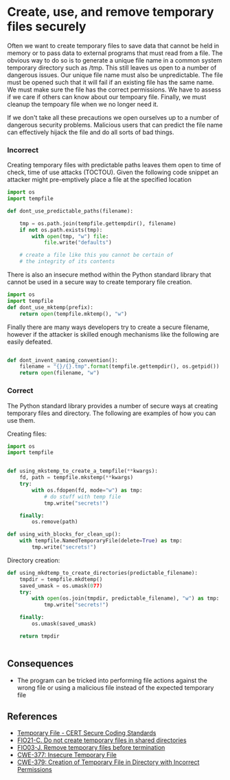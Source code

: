 Create, use, and remove temporary files securely
=====================

Often we want to create temporary files to save data that cannot be
held in memory or to pass data to external programs that must read from
a file. The obvious way to do so is to generate a unique file name in a
common system temporary directory such as /tmp. This still leaves us open to a
number of dangerous issues. Our unique file name must also be unpredictable.
The file must be opened such that it will fail if an existing file has
the same name. We must make sure the file has the correct permissions.
We have to assess if we care if others can know about our tempoary
file. Finally, we must cleanup the tempoary file when we no longer
need it.

If we don't take all these precautions we open ourselves up to a number
of dangerous security problems. Malicious users that can predict the
file name can effectively hijack the file and do all sorts of bad things.



### Incorrect

Creating temporary files with predictable paths leaves them open to time of check, time of use attacks (TOCTOU). Given the following code snippet an attacker might pre-emptively place a file at the specified location  

```python
import os
import tempfile

def dont_use_predictable_paths(filename):

    tmp = os.path.join(tempfile.gettempdir(), filename)
    if not os.path.exists(tmp):
        with open(tmp, "w") file:
            file.write("defaults")

    # create a file like this you cannot be certain of
    # the integrity of its contents

```


There is also an insecure method within the Python standard library that cannot be used in a secure way to create temporary file creation.


```python
import os
import tempfile
def dont_use_mktemp(prefix):
    return open(tempfile.mktemp(), "w")
```

Finally there are many ways developers try to create a secure filename, however if the attacker is skilled enough mechanisms like the following are easily defeated.

```python

def dont_invent_naming_convention():
    filename = "{}/{}.tmp".format(tempfile.gettempdir(), os.getpid())
    return open(filename, "w")

```

### Correct

The Python standard library provides a number of secure ways at creating temporary files and directory. The following are examples of how you can use them.

Creating files:

```python
import os
import tempfile


def using_mkstemp_to_create_a_tempfile(**kwargs):
    fd, path = tempfile.mkstemp(**kwargs)
    try:
        with os.fdopen(fd, mode="w") as tmp:
            # do stuff with temp file
            tmp.write("secrets!")

    finally:
        os.remove(path)

def using_with_blocks_for_clean_up():
    with tempfile.NamedTemporaryFile(delete=True) as tmp:
        tmp.write("secrets!")


```

Directory creation:

```python
def using_mkdtemp_to_create_directories(predictable_filename):
    tmpdir = tempfile.mkdtemp()
    saved_umask = os.umask(077)
    try:
        with open(os.join(tmpdir, predictable_filename), "w") as tmp:
            tmp.write("secrets!")

    finally:
        os.umask(saved_umask)

    return tmpdir



```

## Consequences

* The program can be tricked into performing file actions against the
wrong file or using a malicious file instead of the expected temporary
file

## References
* [Temporary File - CERT Secure Coding Standards](https://www.securecoding.cert.org/confluence/download/attachments/3524/07.5+Temporary+Files+v2.pdf)
* [FIO21-C. Do not create temporary files in shared directories](https://www.securecoding.cert.org/confluence/display/seccode/FIO21-C.+Do+not+create+temporary+files+in+shared+directories)
* [FIO03-J. Remove temporary files before termination](https://www.securecoding.cert.org/confluence/display/java/FIO03-J.+Remove+temporary+files+before+termination)
* [CWE-377: Insecure Temporary File](http://cwe.mitre.org/data/definitions/377.html)
* [CWE-379: Creation of Temporary File in Directory with Incorrect Permissions](http://cwe.mitre.org/data/definitions/379.html)
